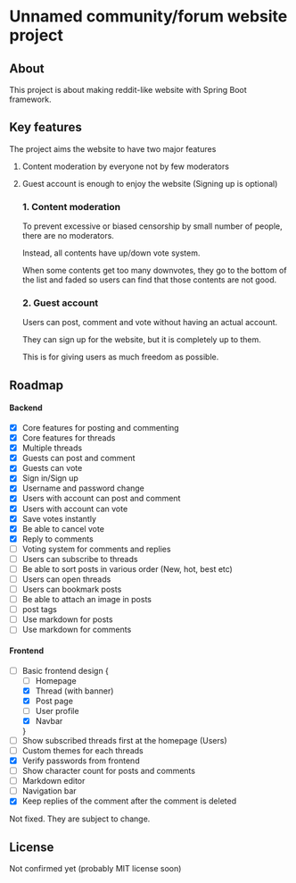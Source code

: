 # Unnamed community/forum website project

## About
This project is about making reddit-like website with Spring Boot framework.

## Key features
The project aims the website to have two major features
1. Content moderation by everyone not by few moderators
2. Guest account is enough to enjoy the website (Signing up is optional)

    ### 1. Content moderation
    To prevent excessive or biased censorship by small number of people, there are no moderators.
    
    Instead, all contents have up/down vote system.
    
    When some contents get too many downvotes, they go to the bottom of the list and faded so users can find that those contents are not good.

    ### 2. Guest account
    Users can post, comment and vote without having an actual account.
    
    They can sign up for the website, but it is completely up to them.
    
    This is for giving users as much freedom as possible.

## Roadmap

#### Backend
* [x] Core features for posting and commenting
* [x] Core features for threads
* [x] Multiple threads
* [x] Guests can post and comment
* [x] Guests can vote
* [x] Sign in/Sign up
* [x] Username and password change
* [x] Users with account can post and comment
* [x] Users with account can vote
* [x] Save votes instantly
* [x] Be able to cancel vote
* [x] Reply to comments
* [ ] Voting system for comments and replies
* [ ] Users can subscribe to threads
* [ ] Be able to sort posts in various order (New, hot, best etc)
* [ ] Users can open threads
* [ ] Users can bookmark posts
* [ ] Be able to attach an image in posts
* [ ] post tags
* [ ] Use markdown for posts
* [ ] Use markdown for comments

#### Frontend
* [ ] Basic frontend design {
    * [ ] Homepage
    * [x] Thread (with banner)
    * [x] Post page
    * [ ] User profile
    * [x] Navbar
    
    }
* [ ] Show subscribed threads first at the homepage (Users)
* [ ] Custom themes for each threads
* [x] Verify passwords from frontend
* [ ] Show character count for posts and comments
* [ ] Markdown editor
* [ ] Navigation bar
* [x] Keep replies of the comment after the comment is deleted

Not fixed. They are subject to change.


## License
Not confirmed yet (probably MIT license soon)